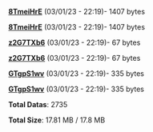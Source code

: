 [**8TmeiHrE**](/data/8TmeiHrE.txt) (03/01/23 - 22:19)- 1407 bytes

[**8TmeiHrE**](/data/8TmeiHrE.txt) (03/01/23 - 22:19)- 1407 bytes

[**z2G7TXb6**](/data/z2G7TXb6.txt) (03/01/23 - 22:19)- 67 bytes

[**z2G7TXb6**](/data/z2G7TXb6.txt) (03/01/23 - 22:19)- 67 bytes

[**GTgpS1wv**](/data/GTgpS1wv.txt) (03/01/23 - 22:19)- 335 bytes

[**GTgpS1wv**](/data/GTgpS1wv.txt) (03/01/23 - 22:19)- 335 bytes

**Total Datas**: 2735

**Total Size**: 17.81 MB / 17.8 MB